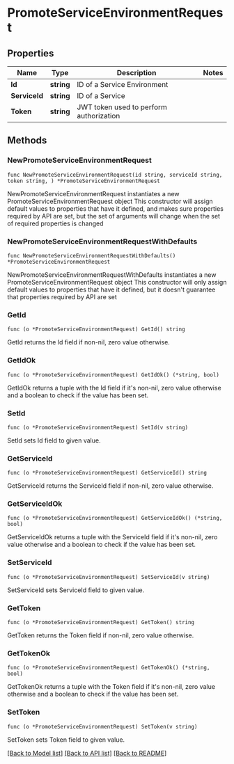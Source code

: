 # PromoteServiceEnvironmentRequest

## Properties

Name | Type | Description | Notes
------------ | ------------- | ------------- | -------------
**Id** | **string** | ID of a Service Environment | 
**ServiceId** | **string** | ID of a Service | 
**Token** | **string** | JWT token used to perform authorization | 

## Methods

### NewPromoteServiceEnvironmentRequest

`func NewPromoteServiceEnvironmentRequest(id string, serviceId string, token string, ) *PromoteServiceEnvironmentRequest`

NewPromoteServiceEnvironmentRequest instantiates a new PromoteServiceEnvironmentRequest object
This constructor will assign default values to properties that have it defined,
and makes sure properties required by API are set, but the set of arguments
will change when the set of required properties is changed

### NewPromoteServiceEnvironmentRequestWithDefaults

`func NewPromoteServiceEnvironmentRequestWithDefaults() *PromoteServiceEnvironmentRequest`

NewPromoteServiceEnvironmentRequestWithDefaults instantiates a new PromoteServiceEnvironmentRequest object
This constructor will only assign default values to properties that have it defined,
but it doesn't guarantee that properties required by API are set

### GetId

`func (o *PromoteServiceEnvironmentRequest) GetId() string`

GetId returns the Id field if non-nil, zero value otherwise.

### GetIdOk

`func (o *PromoteServiceEnvironmentRequest) GetIdOk() (*string, bool)`

GetIdOk returns a tuple with the Id field if it's non-nil, zero value otherwise
and a boolean to check if the value has been set.

### SetId

`func (o *PromoteServiceEnvironmentRequest) SetId(v string)`

SetId sets Id field to given value.


### GetServiceId

`func (o *PromoteServiceEnvironmentRequest) GetServiceId() string`

GetServiceId returns the ServiceId field if non-nil, zero value otherwise.

### GetServiceIdOk

`func (o *PromoteServiceEnvironmentRequest) GetServiceIdOk() (*string, bool)`

GetServiceIdOk returns a tuple with the ServiceId field if it's non-nil, zero value otherwise
and a boolean to check if the value has been set.

### SetServiceId

`func (o *PromoteServiceEnvironmentRequest) SetServiceId(v string)`

SetServiceId sets ServiceId field to given value.


### GetToken

`func (o *PromoteServiceEnvironmentRequest) GetToken() string`

GetToken returns the Token field if non-nil, zero value otherwise.

### GetTokenOk

`func (o *PromoteServiceEnvironmentRequest) GetTokenOk() (*string, bool)`

GetTokenOk returns a tuple with the Token field if it's non-nil, zero value otherwise
and a boolean to check if the value has been set.

### SetToken

`func (o *PromoteServiceEnvironmentRequest) SetToken(v string)`

SetToken sets Token field to given value.



[[Back to Model list]](../README.md#documentation-for-models) [[Back to API list]](../README.md#documentation-for-api-endpoints) [[Back to README]](../README.md)


